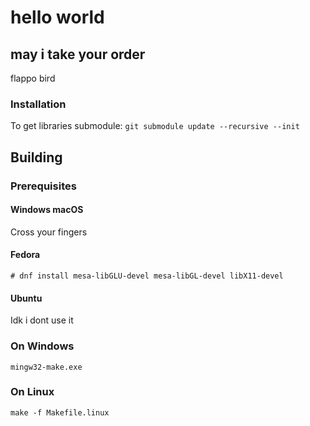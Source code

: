 # hello world
## may i take your order

flappo bird

### Installation
To get libraries submodule:
`git submodule update --recursive --init`

## Building

### Prerequisites

#### Windows macOS

Cross your fingers

#### Fedora

    # dnf install mesa-libGLU-devel mesa-libGL-devel libX11-devel

#### Ubuntu

Idk i dont use it

### On Windows

    mingw32-make.exe

### On Linux

    make -f Makefile.linux
